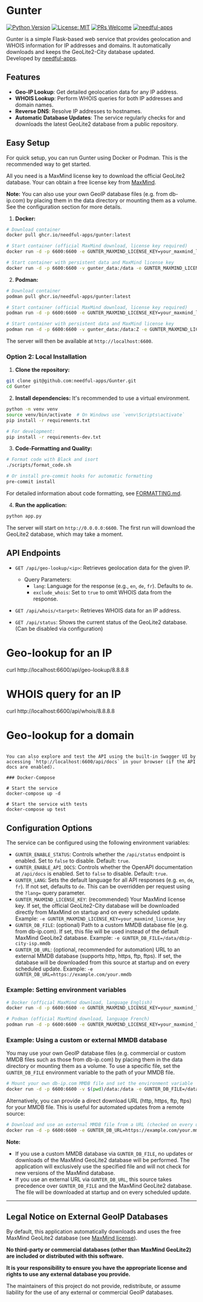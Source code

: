 # Gunter

[![Python Version](https://img.shields.io/badge/python-3.13-blue.svg)](https://www.python.org/downloads/release/python-3130/)
[![License: MIT](https://img.shields.io/badge/License-MIT-yellow.svg)](https://opensource.org/licenses/MIT)
[![PRs Welcome](https://img.shields.io/badge/PRs-welcome-brightgreen.svg)](https://makeapullrequest.com)
[![needful-apps](https://img.shields.io/badge/by-needful--apps-008080)](https://needful-apps.de)

Gunter is a simple Flask-based web service that provides geolocation and WHOIS information for IP addresses and domains. It automatically downloads and keeps the GeoLite2-City database updated.   
Developed by [needful-apps](https://needful-apps.de).

## Features

- **Geo-IP Lookup**: Get detailed geolocation data for any IP address.
- **WHOIS Lookup**: Perform WHOIS queries for both IP addresses and domain names.
- **Reverse DNS**: Resolve IP addresses to hostnames.
- **Automatic Database Updates**: The service regularly checks for and downloads the latest GeoLite2 database from a public repository.

## Easy Setup

For quick setup, you can run Gunter using Docker or Podman. This is the recommended way to get started.

All you need is a MaxMind license key to download the official GeoLite2 database. Your can obtain a free license key from [MaxMind](https://www.maxmind.com/en/geolite2/signup).

**Note:**
You can also use your own GeoIP database files (e.g. from db-ip.com) by placing them in the data directory or mounting them as a volume. See the configuration section for more details.

1. **Docker:**
  ```bash
  # Download container
  docker pull ghcr.io/needful-apps/gunter:latest

  # Start container (official MaxMind download, license key required)
  docker run -d -p 6600:6600 -e GUNTER_MAXMIND_LICENSE_KEY=your_maxmind_license_key --name gunter ghcr.io/needful-apps/gunter:latest

  # Start container with persistent data and MaxMind license key
  docker run -d -p 6600:6600 -v gunter_data:/data -e GUNTER_MAXMIND_LICENSE_KEY=your_maxmind_license_key --name gunter ghcr.io/needful-apps/gunter:latest
  ```

2. **Podman:**
  ```bash
  # Download container
  podman pull ghcr.io/needful-apps/gunter:latest

  # Start container (official MaxMind download, license key required)
  podman run -d -p 6600:6600 -e GUNTER_MAXMIND_LICENSE_KEY=your_maxmind_license_key --name gunter ghcr.io/needful-apps/gunter:latest

  # Start container with persistent data and MaxMind license key
  podman run -d -p 6600:6600 -v gunter_data:/data:Z -e GUNTER_MAXMIND_LICENSE_KEY=your_maxmind_license_key --name gunter ghcr.io/needful-apps/gunter:latest
  ```

The server will then be available at `http://localhost:6600`.

### Option 2: Local Installation

1.  **Clone the repository:**
  ```bash
  git clone git@github.com:needful-apps/Gunter.git
  cd Gunter
  ```

2.  **Install dependencies:**
  It's recommended to use a virtual environment.
  ```bash
  python -m venv venv
  source venv/bin/activate  # On Windows use `venv\Scripts\activate`
  pip install -r requirements.txt

  # For development:
  pip install -r requirements-dev.txt
  ```

3.  **Code-Formatting and Quality:**
  ```bash
  # Format code with Black and isort
  ./scripts/format_code.sh

  # Or install pre-commit hooks for automatic formatting
  pre-commit install
  ```
  For detailed information about code formatting, see [FORMATTING.md](FORMATTING.md).

4.  **Run the application:**
  ```bash
  python app.py
  ```
  The server will start on `http://0.0.0.0:6600`. The first run will download the GeoLite2 database, which may take a moment.

## API Endpoints

- `GET /api/geo-lookup/<ip>`: Retrieves geolocation data for the given IP.
  - Query Parameters:
    - `lang`: Language for the response (e.g., `en`, `de`, `fr`). Defaults to `de`.
    - `exclude_whois`: Set to `true` to omit WHOIS data from the response.
- `GET /api/whois/<target>`: Retrieves WHOIS data for an IP address.

- `GET /api/status`: Shows the current status of the GeoLite2 database. (Can be disabled via configuration)



# Geo-lookup for an IP
curl http://localhost:6600/api/geo-lookup/8.8.8.8

# WHOIS query for an IP
curl http://localhost:6600/api/whois/8.8.8.8

# Geo-lookup for a domain
```

You can also explore and test the API using the built-in Swagger UI by accessing `http://localhost:6600/api/docs` in your browser (if the API docs are enabled).

### Docker-Compose

# Start the service
docker-compose up -d

# Start the service with tests
docker-compose up test

```

## Configuration Options


The service can be configured using the following environment variables:

- `GUNTER_ENABLE_STATUS`: Controls whether the `/api/status` endpoint is enabled. Set to `false` to disable. Default: `true`.
- `GUNTER_ENABLE_API_DOCS`: Controls whether the OpenAPI documentation at `/api/docs` is enabled. Set to `false` to disable. Default: `true`.
- `GUNTER_LANG`: Sets the default language for all API responses (e.g. `en`, `de`, `fr`). If not set, defaults to `de`. This can be overridden per request using the `?lang=` query parameter.
- `GUNTER_MAXMIND_LICENSE_KEY`: (recommended) Your MaxMind license key. If set, the official GeoLite2-City database will be downloaded directly from MaxMind on startup and on every scheduled update. Example: `-e GUNTER_MAXMIND_LICENSE_KEY=your_maxmind_license_key`
- `GUNTER_DB_FILE`: (optional) Path to a custom MMDB database file (e.g. from db-ip.com). If set, this file will be used instead of the default MaxMind GeoLite2 database. Example: `-e GUNTER_DB_FILE=/data/dbip-city-isp.mmdb`
- `GUNTER_DB_URL`: (optional, recommended for automation) URL to an external MMDB database (supports http, https, ftp, ftps). If set, the database will be downloaded from this source at startup and on every scheduled update. Example: `-e GUNTER_DB_URL=https://example.com/your.mmdb`



### Example: Setting environment variables

```bash
# Docker (official MaxMind download, language English)
docker run -d -p 6600:6600 -e GUNTER_MAXMIND_LICENSE_KEY=your_maxmind_license_key -e GUNTER_LANG=en --name gunter ghcr.io/needful-apps/gunter:latest

# Podman (official MaxMind download, language French)
podman run -d -p 6600:6600 -e GUNTER_MAXMIND_LICENSE_KEY=your_maxmind_license_key -e GUNTER_LANG=fr --name gunter ghcr.io/needful-apps/gunter:latest
```


### Example: Using a custom or external MMDB database

You may use your own GeoIP database files (e.g. commercial or custom MMDB files such as those from db-ip.com) by placing them in the data directory or mounting them as a volume. To use a specific file, set the `GUNTER_DB_FILE` environment variable to the path of your MMDB file.

```bash
# Mount your own db-ip.com MMDB file and set the environment variable
docker run -d -p 6600:6600 -v $(pwd)/data:/data -e GUNTER_DB_FILE=/data/dbip-city-isp.mmdb --name gunter-custom gunter-local
```

Alternatively, you can provide a direct download URL (http, https, ftp, ftps) for your MMDB file. This is useful for automated updates from a remote source:

```bash
# Download and use an external MMDB file from a URL (checked on every update)
docker run -d -p 6600:6600 -e GUNTER_DB_URL=https://example.com/your.mmdb --name gunter-external gunter-local
```

**Note:**
- If you use a custom MMDB database via `GUNTER_DB_FILE`, no updates or downloads of the MaxMind GeoLite2 database will be performed. The application will exclusively use the specified file and will not check for new versions of the MaxMind database.
- If you use an external URL via `GUNTER_DB_URL`, this source takes precedence over `GUNTER_DB_FILE` and the MaxMind GeoLite2 database. The file will be downloaded at startup and on every scheduled update.

---

## Legal Notice on External GeoIP Databases

By default, this application automatically downloads and uses the free MaxMind GeoLite2 database (see [MaxMind license](https://www.maxmind.com/en/geolite2/eula)).

**No third-party or commercial databases (other than MaxMind GeoLite2) are included or distributed with this software.**

**It is your responsibility to ensure you have the appropriate license and rights to use any external database you provide.**

The maintainers of this project do not provide, redistribute, or assume liability for the use of any external or commercial GeoIP databases.
